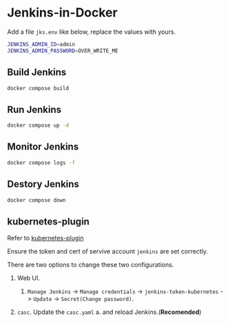 # Jenkins-in-Docker

Add a file `jks.env` like below, replace the values with yours.

```bash
JENKINS_ADMIN_ID=admin
JENKINS_ADMIN_PASSWORD=OVER_WRITE_ME
```

## Build Jenkins

```bash
docker compose build
```

## Run Jenkins

```bash
docker compose up -d
```

## Monitor Jenkins

```bash
docker compose logs -f
```

## Destory Jenkins

```bash
docker compose down
```

## kubernetes-plugin

Refer to [kubernetes-plugin](./kubernetes-plugin/README.md)

Ensure the token and cert of servive account `jenkins` are set correctly.

There are two options to change these two configurations.

1. Web UI.
   1. `Manage Jenkins` -> `Manage credentials` -> `jenkins-token-kubernetes`
-> `Update` -> `Secret(Change password)`.


1. `casc`. Update the `casc.yaml`
   a. and reload Jenkins.(**Recomended**)
